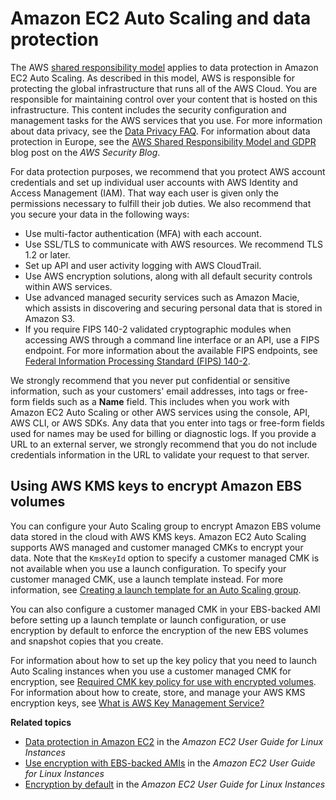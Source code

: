 # Amazon EC2 Auto Scaling and data protection<a name="ec2-auto-scaling-data-protection"></a>

The AWS [shared responsibility model](http://aws.amazon.com/compliance/shared-responsibility-model/) applies to data protection in Amazon EC2 Auto Scaling\. As described in this model, AWS is responsible for protecting the global infrastructure that runs all of the AWS Cloud\. You are responsible for maintaining control over your content that is hosted on this infrastructure\. This content includes the security configuration and management tasks for the AWS services that you use\. For more information about data privacy, see the [Data Privacy FAQ](http://aws.amazon.com/compliance/data-privacy-faq)\. For information about data protection in Europe, see the [AWS Shared Responsibility Model and GDPR](http://aws.amazon.com/blogs/security/the-aws-shared-responsibility-model-and-gdpr/) blog post on the *AWS Security Blog*\.

For data protection purposes, we recommend that you protect AWS account credentials and set up individual user accounts with AWS Identity and Access Management \(IAM\)\. That way each user is given only the permissions necessary to fulfill their job duties\. We also recommend that you secure your data in the following ways:
+ Use multi\-factor authentication \(MFA\) with each account\.
+ Use SSL/TLS to communicate with AWS resources\. We recommend TLS 1\.2 or later\.
+ Set up API and user activity logging with AWS CloudTrail\.
+ Use AWS encryption solutions, along with all default security controls within AWS services\.
+ Use advanced managed security services such as Amazon Macie, which assists in discovering and securing personal data that is stored in Amazon S3\.
+ If you require FIPS 140\-2 validated cryptographic modules when accessing AWS through a command line interface or an API, use a FIPS endpoint\. For more information about the available FIPS endpoints, see [Federal Information Processing Standard \(FIPS\) 140\-2](http://aws.amazon.com/compliance/fips/)\.

We strongly recommend that you never put confidential or sensitive information, such as your customers' email addresses, into tags or free\-form fields such as a **Name** field\. This includes when you work with Amazon EC2 Auto Scaling or other AWS services using the console, API, AWS CLI, or AWS SDKs\. Any data that you enter into tags or free\-form fields used for names may be used for billing or diagnostic logs\. If you provide a URL to an external server, we strongly recommend that you do not include credentials information in the URL to validate your request to that server\.

## Using AWS KMS keys to encrypt Amazon EBS volumes<a name="encryption"></a>

You can configure your Auto Scaling group to encrypt Amazon EBS volume data stored in the cloud with AWS KMS keys\. Amazon EC2 Auto Scaling supports AWS managed and customer managed CMKs to encrypt your data\. Note that the `KmsKeyId` option to specify a customer managed CMK is not available when you use a launch configuration\. To specify your customer managed CMK, use a launch template instead\. For more information, see [Creating a launch template for an Auto Scaling group](create-launch-template.md)\. 

You can also configure a customer managed CMK in your EBS\-backed AMI before setting up a launch template or launch configuration, or use encryption by default to enforce the encryption of the new EBS volumes and snapshot copies that you create\. 

For information about how to set up the key policy that you need to launch Auto Scaling instances when you use a customer managed CMK for encryption, see [Required CMK key policy for use with encrypted volumes](key-policy-requirements-EBS-encryption.md)\. For information about how to create, store, and manage your AWS KMS encryption keys, see [What is AWS Key Management Service?](https://docs.aws.amazon.com/kms/latest/developerguide/overview.html)

**Related topics**
+ [Data protection in Amazon EC2](https://docs.aws.amazon.com/AWSEC2/latest/UserGuide/data-protection.html) in the *Amazon EC2 User Guide for Linux Instances*
+ [Use encryption with EBS\-backed AMIs](https://docs.aws.amazon.com/AWSEC2/latest/UserGuide/AMIEncryption.html) in the *Amazon EC2 User Guide for Linux Instances*
+ [Encryption by default](https://docs.aws.amazon.com/AWSEC2/latest/UserGuide/EBSEncryption.html#encryption-by-default) in the *Amazon EC2 User Guide for Linux Instances*